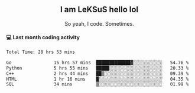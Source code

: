 <h2 align="center">I am LeKSuS hello lol</h2>
<p align="center">So yeah, I code. Sometimes.</p>

#### :computer: Last month coding activity
<!--START_SECTION:waka-->

```txt
Total Time: 28 hrs 53 mins

Go                15 hrs 57 mins  █████████████▓░░░░░░░░░░░   54.76 %
Python            5 hrs 55 mins   █████░░░░░░░░░░░░░░░░░░░░   20.33 %
C++               2 hrs 44 mins   ██▒░░░░░░░░░░░░░░░░░░░░░░   09.39 %
HTML              1 hr 16 mins    █░░░░░░░░░░░░░░░░░░░░░░░░   04.35 %
SQL               34 mins         ▒░░░░░░░░░░░░░░░░░░░░░░░░   01.99 %
```

<!--END_SECTION:waka-->
